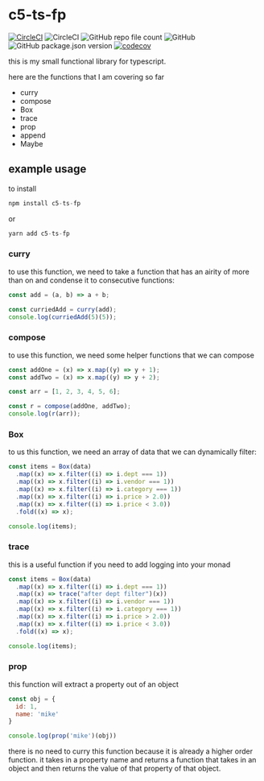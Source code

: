 # c5-ts-fp

[![CircleCI](https://dl.circleci.com/status-badge/img/gh/C5m7b4/c5-ts-fp/tree/master.svg?style=svg)](https://dl.circleci.com/status-badge/redirect/gh/C5m7b4/c5-ts-fp/tree/master)
![CircleCI](https://img.shields.io/circleci/build/github/C5m7b4/c5-ts-fp/master?style=plastic)
![GitHub repo file count](https://img.shields.io/github/directory-file-count/c5m7b4/c5-ts-fp?style=plastic)
![GitHub](https://img.shields.io/github/license/c5m7b4/c5-ts-fp?style=plastic)
![GitHub package.json version](https://img.shields.io/github/package-json/v/c5m7b4/c5-ts-fp?style=plastic)
[![codecov](https://codecov.io/gh/C5m7b4/c5-ts-fp/branch/master/graph/badge.svg?token=eoy3bDqgts)](https://codecov.io/gh/C5m7b4/c5-ts-fp)

this is my small functional library for typescript.

here are the functions that I am covering so far

- curry
- compose
- Box
- trace
- prop
- append
- Maybe

## example usage

to install

```js
npm install c5-ts-fp
```

or

```js
yarn add c5-ts-fp
```

### curry

to use this function, we need to take a function that has an airity of more than on and condense it to consecutive functions:

```js
const add = (a, b) => a + b;

const curriedAdd = curry(add);
console.log(curriedAdd(5)(5));
```

### compose

to use this function, we need some helper functions that we can compose

```js
const addOne = (x) => x.map((y) => y + 1);
const addTwo = (x) => x.map((y) => y + 2);

const arr = [1, 2, 3, 4, 5, 6];

const r = compose(addOne, addTwo);
console.log(r(arr));
```

### Box

to us this function, we need an array of data that we can dynamically filter:

```js
const items = Box(data)
  .map((x) => x.filter((i) => i.dept === 1))
  .map((x) => x.filter((i) => i.vendor === 1))
  .map((x) => x.filter((i) => i.category === 1))
  .map((x) => x.filter((i) => i.price > 2.0))
  .map((x) => x.filter((i) => i.price < 3.0))
  .fold((x) => x);

console.log(items);
```

### trace

this is a useful function if you need to add logging into your monad

```js
const items = Box(data)
  .map((x) => x.filter((i) => i.dept === 1))
  .map((x) => trace("after dept filter")(x))
  .map((x) => x.filter((i) => i.vendor === 1))
  .map((x) => x.filter((i) => i.category === 1))
  .map((x) => x.filter((i) => i.price > 2.0))
  .map((x) => x.filter((i) => i.price < 3.0))
  .fold((x) => x);

console.log(items);
```

### prop

this function will extract a property out of an object

```js
const obj = {
  id: 1,
  name: 'mike'
}

console.log(prop('mike')(obj))
```

there is no need to curry this function because it is already a higher order function. it takes in a property name and returns a function that takes in an object and then returns the value of that property of that object. 

